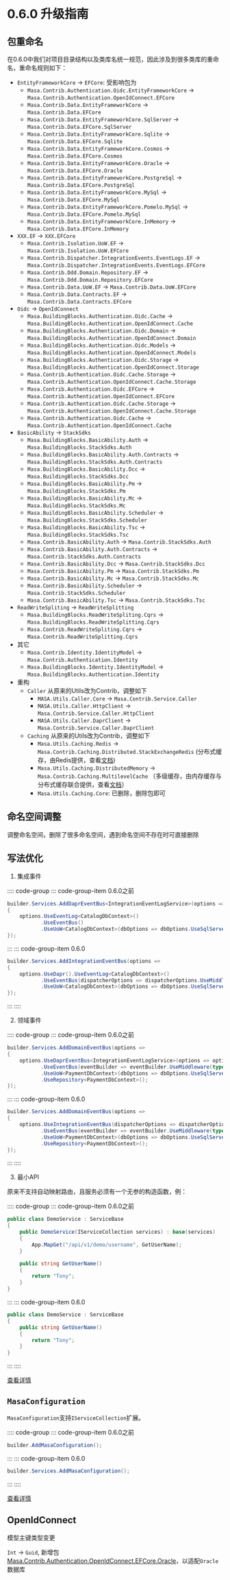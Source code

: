 # 0.6.0 升级指南

## 包重命名

在0.6.0中我们对项目目录结构以及类库名统一规范，因此涉及到很多类库的重命名，重命名规则如下：

* `EntityFrameworkCore` -> `EFCore`: 受影响包为
    * `Masa.Contrib.Authentication.Oidc.EntityFrameworkCore` → `Masa.Contrib.Authentication.OpenIdConnect.EFCore`
    * `Masa.Contrib.Data.EntityFrameworkCore` → `Masa.Contrib.Data.EFCore`
    * `Masa.Contrib.Data.EntityFrameworkCore.SqlServer` → `Masa.Contrib.Data.EFCore.SqlServer`
    * `Masa.Contrib.Data.EntityFrameworkCore.Sqlite` → `Masa.Contrib.Data.EFCore.Sqlite`
    * `Masa.Contrib.Data.EntityFrameworkCore.Cosmos` → `Masa.Contrib.Data.EFCore.Cosmos`
    * `Masa.Contrib.Data.EntityFrameworkCore.Oracle` → `Masa.Contrib.Data.EFCore.Oracle`
    * `Masa.Contrib.Data.EntityFrameworkCore.PostgreSql` → `Masa.Contrib.Data.EFCore.PostgreSql`
    * `Masa.Contrib.Data.EntityFrameworkCore.MySql` → `Masa.Contrib.Data.EFCore.MySql`
    * `Masa.Contrib.Data.EntityFrameworkCore.Pomelo.MySql` → `Masa.Contrib.Data.EFCore.Pomelo.MySql`
    * `Masa.Contrib.Data.EntityFrameworkCore.InMemory` → `Masa.Contrib.Data.EFCore.InMemory`
* `XXX.EF` -> `XXX.EFCore`
    * `Masa.Contrib.Isolation.UoW.EF` → `Masa.Contrib.Isolation.UoW.EFCore`
    * `Masa.Contrib.Dispatcher.IntegrationEvents.EventLogs.EF` → `Masa.Contrib.Dispatcher.IntegrationEvents.EventLogs.EFCore`
    * `Masa.Contrib.Ddd.Domain.Repository.EF` → `Masa.Contrib.Ddd.Domain.Repository.EFCore`
    * `Masa.Contrib.Data.UoW.EF` → `Masa.Contrib.Data.UoW.EFCore`
    * `Masa.Contrib.Data.Contracts.EF` → `Masa.Contrib.Data.Contracts.EFCore`
* `Oidc` -> `OpenIdConnect`
    * `Masa.BuildingBlocks.Authentication.Oidc.Cache` → `Masa.BuildingBlocks.Authentication.OpenIdConnect.Cache`
    * `Masa.BuildingBlocks.Authentication.Oidc.Domain` → `Masa.BuildingBlocks.Authentication.OpenIdConnect.Domain`
    * `Masa.BuildingBlocks.Authentication.Oidc.Models` → `Masa.BuildingBlocks.Authentication.OpenIdConnect.Models`
    * `Masa.BuildingBlocks.Authentication.Oidc.Storage` → `Masa.BuildingBlocks.Authentication.OpenIdConnect.Storage`
    * `Masa.Contrib.Authentication.Oidc.Cache.Storage` → `Masa.Contrib.Authentication.OpenIdConnect.Cache.Storage`
    * `Masa.Contrib.Authentication.Oidc.EFCore` → `Masa.Contrib.Authentication.OpenIdConnect.EFCore`
    * `Masa.Contrib.Authentication.Oidc.Cache.Storage` → `Masa.Contrib.Authentication.OpenIdConnect.Cache.Storage`
    * `Masa.Contrib.Authentication.Oidc.Cache` → `Masa.Contrib.Authentication.OpenIdConnect.Cache`
* `BasicAbility` -> `StackSdks`
    * `Masa.BuildingBlocks.BasicAbility.Auth` → `Masa.BuildingBlocks.StackSdks.Auth`
    * `Masa.BuildingBlocks.BasicAbility.Auth.Contracts` → `Masa.BuildingBlocks.StackSdks.Auth.Contracts`
    * `Masa.BuildingBlocks.BasicAbility.Dcc` → `Masa.BuildingBlocks.StackSdks.Dcc`
    * `Masa.BuildingBlocks.BasicAbility.Pm` → `Masa.BuildingBlocks.StackSdks.Pm`
    * `Masa.BuildingBlocks.BasicAbility.Mc` → `Masa.BuildingBlocks.StackSdks.Mc`
    * `Masa.BuildingBlocks.BasicAbility.Scheduler` → `Masa.BuildingBlocks.StackSdks.Scheduler`
    * `Masa.BuildingBlocks.BasicAbility.Tsc` → `Masa.BuildingBlocks.StackSdks.Tsc`
    * `Masa.Contrib.BasicAbility.Auth` → `Masa.Contrib.StackSdks.Auth`
    * `Masa.Contrib.BasicAbility.Auth.Contracts` → `Masa.Contrib.StackSdks.Auth.Contracts`
    * `Masa.Contrib.BasicAbility.Dcc` → `Masa.Contrib.StackSdks.Dcc`
    * `Masa.Contrib.BasicAbility.Pm` → `Masa.Contrib.StackSdks.Pm`
    * `Masa.Contrib.BasicAbility.Mc` → `Masa.Contrib.StackSdks.Mc`
    * `Masa.Contrib.BasicAbility.Scheduler` → `Masa.Contrib.StackSdks.Scheduler`
    * `Masa.Contrib.BasicAbility.Tsc` → `Masa.Contrib.StackSdks.Tsc`
* `ReadWriteSpliting` -> `ReadWriteSplitting`
    * `Masa.BuildingBlocks.ReadWriteSpliting.Cqrs` -> `Masa.BuildingBlocks.ReadWriteSplitting.Cqrs`
    * `Masa.Contrib.ReadWriteSpliting.Cqrs` -> `Masa.Contrib.ReadWriteSplitting.Cqrs`
* 其它
    * `Masa.Contrib.Identity.IdentityModel` → `Masa.Contrib.Authentication.Identity`
    * `Masa.BuildingBlocks.Identity.IdentityModel` → `Masa.BuildingBlocks.Authentication.Identity`
* 重构
    * `Caller` 从原来的Utils改为Contrib，调整如下
        * `MASA.Utils.Caller.Core` -> `Masa.Contrib.Service.Caller`
        * `MASA.Utils.Caller.HttpClient` -> `Masa.Contrib.Service.Caller.HttpClient`
        * `MASA.Utils.Caller.DaprClient` -> `Masa.Contrib.Service.Caller.DaprClient`
    * `Caching` 从原来的Utils改为Contrib，调整如下
        * `Masa.Utils.Caching.Redis` -> `Masa.Contrib.Caching.Distributed.StackExchangeRedis` (分布式缓存，由Redis提供，查看[文档](/framework/building-blocks/caching/stackexchange-redis))
        * `Masa.Utils.Caching.DistributedMemory` -> `Masa.Contrib.Caching.MultilevelCache` （多级缓存，由内存缓存与分布式缓存联合提供，查看[文档](/framework/building-blocks/caching/multilevel-cache)）
        * `Masa.Utils.Caching.Core`: 已删除，删除包即可

## 命名空间调整

调整命名空间，删除了很多命名空间，遇到命名空间不存在时可直接删除

## 写法优化

1. 集成事件

:::: code-group
::: code-group-item 0.6.0之前
```csharp Program.cs
builder.Services.AddDaprEventBus<IntegrationEventLogService>(options =>
{
    options.UseEventLog<CatalogDbContext>()
           .UseEventBus()
           .UseUoW<CatalogDbContext>(dbOptions => dbOptions.UseSqlServer());
});
```
:::
::: code-group-item 0.6.0
```csharp Program.cs
builder.Services.AddIntegrationEventBus(options =>
{
    options.UseDapr().UseEventLog<CatalogDbContext>()
           .UseEventBus(dispatcherOptions => dispatcherOptions.UseMiddleware(typeof(ValidatorMiddleware<>)))
           .UseUoW<CatalogDbContext>(dbOptions => dbOptions.UseSqlServer());
});
```
:::
::::

2. 领域事件

:::: code-group
::: code-group-item 0.6.0之前
```csharp Program.cs
builder.Services.AddDomainEventBus(options =>
{
    options.UseDaprEventBus<IntegrationEventLogService>(options => options.UseEventLog<PaymentDbContext>())
           .UseEventBus(eventBuilder => eventBuilder.UseMiddleware(typeof(ValidatorMiddleware<>)))
           .UseUoW<PaymentDbContext>(dbOptions => dbOptions.UseSqlServer())
           .UseRepository<PaymentDbContext>();
});
```
:::
::: code-group-item 0.6.0
```csharp Program.cs
builder.Services.AddDomainEventBus(options =>
{
    options.UseIntegrationEventBus(dispatcherOptions => dispatcherOptions.UseDapr().UseEventLog<PaymentDbContext>())
           .UseEventBus(eventBuilder => eventBuilder.UseMiddleware(typeof(ValidatorMiddleware<>)))
           .UseUoW<PaymentDbContext>(dbOptions => dbOptions.UseSqlServer())
           .UseRepository<PaymentDbContext>();
});
```
:::
::::

3. 最小API

原来不支持自动映射路由，且服务必须有一个无参的构造函数，例：

:::: code-group
::: code-group-item 0.6.0之前
```csharp Services/DemoService.cs
public class DemoService : ServiceBase
{
    public DemoService(IServiceCollection services) : base(services)
    {
        App.MapGet("/api/v1/demo/username", GetUserName);
    }

    public string GetUserName()
    {
        return "Tony";
    }
}
```
:::
::: code-group-item 0.6.0
```csharp Services/DemoService.cs
public class DemoService : ServiceBase
{
    public string GetUserName()
    {
        return "Tony";
    }
}
```
:::
::::

[查看详情](/framework/building-blocks/minimal-apis)

## `MasaConfiguration`

`MasaConfiguration`支持`IServiceCollection`扩展。

:::: code-group
::: code-group-item 0.6.0之前
```csharp Program.cs
builder.AddMasaConfiguration();
```
:::
::: code-group-item 0.6.0
```csharp Program.cs
builder.Services.AddMasaConfiguration();
```
:::
::::

[查看详情](/framework/building-blocks/configuration/override)

## OpenIdConnect

模型主键类型变更

`Int` -> `Guid`, 新增包[Masa.Contrib.Authentication.OpenIdConnect.EFCore.Oracle](/framework/building-blocks/data/orm-efcore/oracle)，以适配`Oracle`数据库